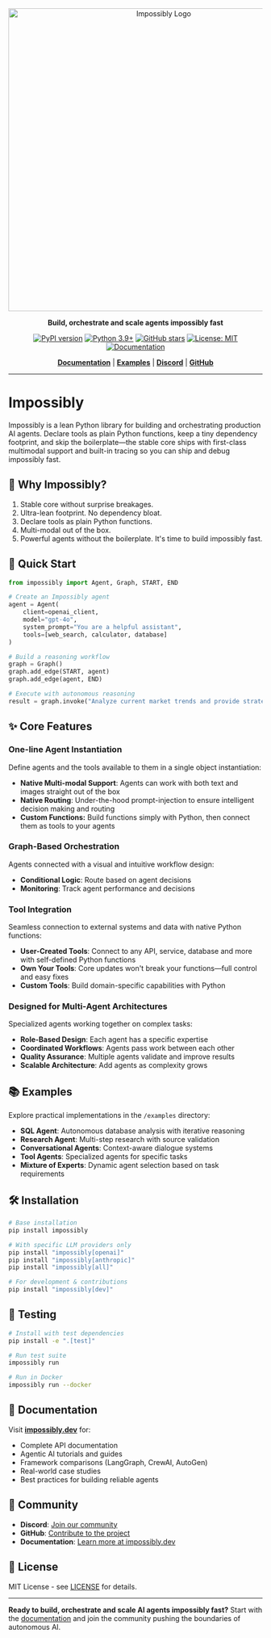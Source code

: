 <div align="center">
  <img src="impossibly-logo-full.png" alt="Impossibly Logo" width="600">
  
  <p><strong>Build, orchestrate and scale agents impossibly fast</strong></p>
  
  [![PyPI version](https://badge.fury.io/py/impossibly.svg)](https://badge.fury.io/py/impossibly)
  [![Python 3.9+](https://img.shields.io/badge/python-3.9+-blue.svg)](https://www.python.org/downloads/)
  [![GitHub stars](https://img.shields.io/badge/github-stars-yellow?style=social&logo=github)](https://github.com/jacksongrove/impossibly)
  [![License: MIT](https://img.shields.io/badge/License-MIT-yellow.svg)](https://opensource.org/licenses/MIT)
  [![Documentation](https://img.shields.io/badge/docs-impossibly.dev-blue)](https://impossibly.dev)
  
  [**Documentation**](https://impossibly.dev) | [**Examples**](examples/) | [**Discord**](https://discord.gg/impossibly) | [**GitHub**](https://github.com/jacksongrove/impossibly)
</div>

---

# Impossibly

Impossibly is a lean Python library for building and orchestrating production AI agents. Declare tools as plain Python functions, keep a tiny dependency footprint, and skip the boilerplate—the stable core ships with first-class multimodal support and built-in tracing so you can ship and debug impossibly fast.

🎯 Why Impossibly?
---
1. Stable core without surprise breakages.
2. Ultra-lean footprint. No dependency bloat.
3. Declare tools as plain Python functions.
4. Multi-modal out of the box.
5. Powerful agents without the boilerplate. It's time to build impossibly fast.

## 🚀 Quick Start

```python
from impossibly import Agent, Graph, START, END

# Create an Impossibly agent
agent = Agent(
    client=openai_client,
    model="gpt-4o",
    system_prompt="You are a helpful assistant",
    tools=[web_search, calculator, database]
)

# Build a reasoning workflow
graph = Graph()
graph.add_edge(START, agent)
graph.add_edge(agent, END)

# Execute with autonomous reasoning
result = graph.invoke("Analyze current market trends and provide strategic recommendations")
```

## ✨ Core Features

### One-line Agent Instantiation
Define agents and the tools available to them in a single object instantiation:
- **Native Multi-modal Support**: Agents can work with both text and images straight out of the box
- **Native Routing**: Under-the-hood prompt-injection to ensure intelligent decision making and routing
- **Custom Functions:**
Build functions simply with Python, then connect them as tools to your agents

### Graph-Based Orchestration
Agents connected with a visual and intuitive workflow design:
- **Conditional Logic**: Route based on agent decisions
- **Monitoring**: Track agent performance and decisions

### Tool Integration
Seamless connection to external systems and data with native Python functions:
- **User-Created Tools**: Connect to any API, service, database and more with self-defined Python functions
- **Own Your Tools**: Core updates won't break your functions—full control and easy fixes
- **Custom Tools**: Build domain-specific capabilities with Python

### Designed for Multi-Agent Architectures
Specialized agents working together on complex tasks:
- **Role-Based Design**: Each agent has a specific expertise
- **Coordinated Workflows**: Agents pass work between each other
- **Quality Assurance**: Multiple agents validate and improve results
- **Scalable Architecture**: Add agents as complexity grows

## 📚 Examples

Explore practical implementations in the `/examples` directory:

- **SQL Agent**: Autonomous database analysis with iterative reasoning
- **Research Agent**: Multi-step research with source validation
- **Conversational Agents**: Context-aware dialogue systems
- **Tool Agents**: Specialized agents for specific tasks
- **Mixture of Experts**: Dynamic agent selection based on task requirements

## 🛠 Installation

```bash
# Base installation
pip install impossibly

# With specific LLM providers only
pip install "impossibly[openai]"
pip install "impossibly[anthropic]"
pip install "impossibly[all]"

# For development & contributions
pip install "impossibly[dev]"
```

## 🧪 Testing

```bash
# Install with test dependencies
pip install -e ".[test]"

# Run test suite
impossibly run

# Run in Docker
impossibly run --docker
```

## 📖 Documentation

Visit **[impossibly.dev](https://impossibly.dev)** for:
- Complete API documentation
- Agentic AI tutorials and guides
- Framework comparisons (LangGraph, CrewAI, AutoGen)
- Real-world case studies
- Best practices for building reliable agents

## 🤝 Community

- **Discord**: [Join our community](https://discord.gg/impossibly)
- **GitHub**: [Contribute to the project](https://github.com/jacksongrove/impossibly)
- **Documentation**: [Learn more at impossibly.dev](https://impossibly.dev)

## 📄 License

MIT License - see [LICENSE](LICENSE) for details.

---

**Ready to build, orchestrate and scale AI agents impossibly fast?** Start with the [documentation](https://impossibly.dev) and join the community pushing the boundaries of autonomous AI.
